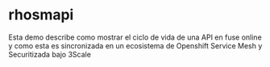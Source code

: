 # rhosmapi
Esta demo describe como mostrar el ciclo de vida de una API en fuse online y como esta es sincronizada en un ecosistema de Openshift Service Mesh y Securitizada bajo 3Scale
